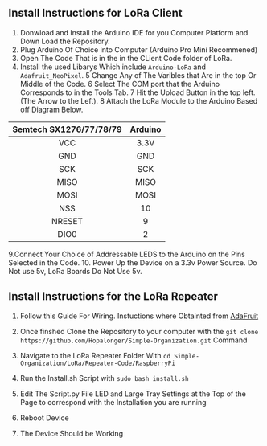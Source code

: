 ## Install Instructions for LoRa Client
1. Donwload and Install the Arduino IDE for you Computer Platform and Down Load the Repository. 
2. Plug Arduino Of Choice into Computer (Arduino Pro Mini Recommened)
3. Open The Code That is in the in the CLient Code folder of LoRa. 
4. Install the used Libarys Which include `Arduino-LoRa` and `Adafruit_NeoPixel`.
5 Change Any of The Varibles that Are in the top Or Middle of the Code.
6 Select The COM port that the Arduino Corresponds to in the Tools Tab.
7 Hit the Upload Button in the top left. (The Arrow to the Left).
8 Attach the LoRa Module to the Arduino Based off Diagram Below.

| Semtech SX1276/77/78/79 | Arduino |
| :---------------------: | :------:|
| VCC | 3.3V |
| GND | GND |
| SCK | SCK |
| MISO | MISO |
| MOSI | MOSI |
| NSS | 10 |
| NRESET | 9 |
| DIO0 | 2 |

9.Connect Your Choice of Addressable LEDS to the Arduino on the Pins Selected in the Code.
10. Power Up the Device on a 3.3v Power Source. Do Not use 5v, LoRa Boards Do Not Use 5v.
## Install Instructions for the LoRa Repeater
1. Follow this Guide For Wiring. Instuctions where Obtainted from [AdaFruit](https://learn.adafruit.com/neopixels-on-raspberry-pi/wiring)

2. Once finshed Clone the Repository to your computer with the `git clone https://github.com/Hopalonger/Simple-Organization.git` Command
3. Navigate to the LoRa Repeater Folder With `cd Simple-Organization/LoRa/Repeater-Code/RaspberryPi`
4. Run the Install.sh Script with `sudo bash install.sh`
5. Edit The Script.py File LED and Large Tray Settings at the Top of the Page to correspond with the Installation you are running
6. Reboot Device 
7. The Device Should be Working
